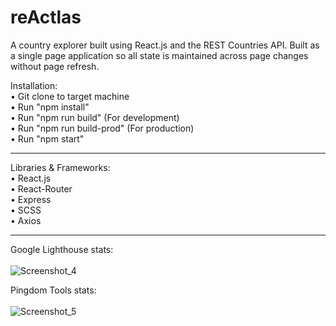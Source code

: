 # reActlas
A country explorer built using React.js and the REST Countries API. Built as a single page application so all state is maintained across page changes without page refresh.

Installation:<br>
  • Git clone to target machine<br>
  • Run "npm install"<br>
  • Run "npm run build" (For development)<br>
  • Run "npm run build-prod" (For production)<br>
  • Run "npm start"<br>
  
  <hr>
  
 Libraries & Frameworks:<br>
  • React.js<br>
  • React-Router<br>
  • Express<br>
  • SCSS<br>
  • Axios<br>
  
  <hr>
  
  Google Lighthouse stats:<br><br>
  ![Screenshot_4](https://user-images.githubusercontent.com/50185022/130467608-efcedf5a-f116-4ce3-a1ce-1699bb7575d8.png)
  
  Pingdom Tools stats:<br><br>
  ![Screenshot_5](https://user-images.githubusercontent.com/50185022/130468675-07f37d95-3f41-45c8-961e-ac93dbe8bd5f.png)
  
  
